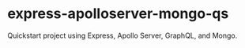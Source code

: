 # express-apolloserver-mongo-qs

Quickstart project using Express, Apollo Server, GraphQL, and Mongo.
